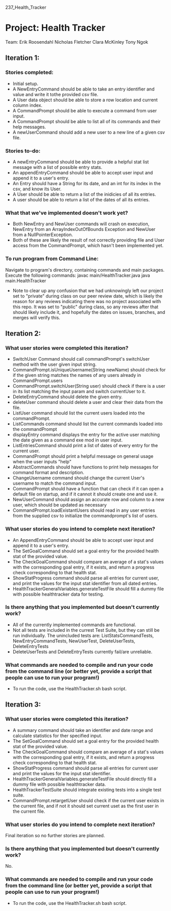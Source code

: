  237_Health_Tracker
# Project: Health Tracker

Team:
Erik Roosendahl
Nicholas Fletcher
Clara McKinley
Tony Ngok


## Iteration 1:

### Stories completed:

- Initial setup.
- A NewEntryCommand should be able to take an entry identifier and value and write it tothe provided csv file.
- A User data object should be able to store a row location and current column index.
- A CommandPrompt should be able to execute a command from user input.
- A CommandPrompt should be able to list all of its commands and their help messages.
- A newUserCommand should add a new user to a new line of a given csv file.

### Stories to-do:

- A newEntryCommand should be able to provide a helpful stat list message with a list of possible entry stats.
- An appendEntryCommand should be able to accept user input and append it to a user's entry.
- An Entry should have a String for its date, and an int for its index in the csv, and know its User.
- A User should be able to return a list of the inidicies of all its entries.
- A user should be able to return a list of the dates of all its entries.

### What that we've implemented doesn't work yet?

- Both NewEntry and NewUser commands will crash on execution, NewEntry from an ArrayIndexOutOfBounds Exception and NewUser from a NullPointerException.  
- Both of these are likely the result of not correctly providing file and User access from the CommandPrompt, which hasn't been implemented yet.

### To run program from Command Line:

Navigate to program's directory, containing commands and main packages.
Execute the following commands:
javac main/HealthTracker.java
java main.HealthTracker

* Note to clear up any confusion that we had unknowingly left our project set to "private" during class on our peer review date, which is likely the reason for any reviews indicating there was no project associated with this repo.  It was set to "public" during class, so any reviews after that should likely include it, and hopefully the dates on issues, branches, and merges will verify this.


## Iteration 2:

### What user stories were completed this iteration?
 
- SwitchUser Command should call commandPrompt's switchUser method with the user given input string.
- CommandPrompt.isUniqueUsername(String newName) should check for if the given string matches the names of any users already in CommandPrompt.users
- CommandPrompt.switchUser(String user) should check if there is a user in its list matching the input param and switch currentUser to it.
- DeleteEntryCommand should delete the given entry.
- deleteUser command should delete a user and clear their data from the file.
- ListUser command should list the current users loaded into the commandPrompt.
- ListCommands command should list the current commands loaded into the commandPrompt
- displayEntry command displays the entry for the active user matching the date given as a command exe mod in user input.
- ListEntriesCommand should print a list of dates of every entry for the current user.
- CommandPrompt should print a helpful message on general usage when the user inputs "help"
- AbstractCommands should have functions to print help messages for command format and description.
- ChangeUsername command should change the current User's username to match the command input.
- CommandPrompt should have a function that can check if it can open a default file on startup, and if it cannot it should create one and use it.
- NewUserCommand should assign an accurate row and column to a new user, which should be updated as necessary
- CommandPrompt.loadExistantUsers should read in any user entries from the supplied csv to initialize the commandprompt's list of users.
 
### What user stories do you intend to complete next iteration?
- An AppendEntryCommand should be able to accept user input and append it to a user's entry.
- The SetGoalCommand should set a goal entry for the provided health stat of the provided value.
- The CheckGoalCommand should compare an average of a stat's values with the corresponding goal entry, if it exists, and return a progress check corresponding to that health stat.
- ShowStatProgress command should parse all entries for current user, and print the values for the input stat identifier from all dated entries.
- HealthTrackerGeneralVariables.generateTestFile should fill a dummy file with possible healthtracker data for testing.
 
### Is there anything that you implemented but doesn't currently work?
- All of the currently implemented commands are functional.
- Not all tests are included in the currest Test Suite, but they can still be run individually.  The unincluded tests are: ListStatsCommandTests, NewEntryCommandTests, NewUserTest, DeleteUserTests, DeleteEntryTests
- DeleteUserTests and DeleteEntryTests currently fail/are unreliable.
 
### What commands are needed to compile and run your code from the command line (or better yet, provide a script that people can use to run your program!)
- To run the code, use the HealthTracker.sh bash script.


## Iteration 3:

### What user stories were completed this iteration?
- A summary command should take an identifier and date range and calculate statistics for ther specified input.
- The SetGoalCommand should set a goal entry for the provided health stat of the provided value.
- The CheckGoalCommand should compare an average of a stat's values with the corresponding goal entry, if it exists, and return a progress check corresponding to that health stat.
- ShowStatProgress command should parse all entries for current user and print the values for the input stat identifier.
- HealthTrackerGeneralVariables.generateTestFile should directly fill a dummy file with possible healthtracker data.
- HealthTrackerTestSuite should integrate existing tests into a single test suite.
- CommandPrompt.retargetUser should check if the current user exists in the current file, and if not it should set current uset as the first user in the current file.

### What user stories do you intend to complete next iteration?
Final iteration so no further stories are planned.

### Is there anything that you implemented but doesn't currently work?
No.

### What commands are needed to compile and run your code from the command line (or better yet, provide a script that people can use to run your program!)
- To run the code, use the HealthTracker.sh bash script.





